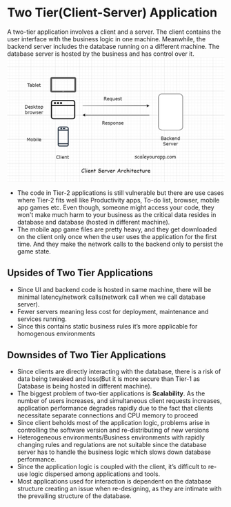 # Two Tier(Client-Server) Application #

A two-tier application involves a client and a server. The client contains the user interface with the business logic in
one machine. Meanwhile, the backend server includes the database running on a different machine. The database server is
hosted by the business and has control over it.
![Client-Server-Architecture](Images/Tier-2.png)

- The code in Tier-2 applications is still vulnerable but there are use cases where Tier-2 fits well like Productivity
  apps, To-do list, browser, mobile app games etc. Even though, someone might access your code, they won't make much
  harm to your business as the critical data resides in database and database (hosted in different machine).
- The mobile app game files are pretty heavy, and they get downloaded on the client only once when the user uses the
  application for the first time. And they make the network calls to the backend only to persist the game state.

## Upsides of Two Tier Applications ##

- Since UI and backend code is hosted in same machine, there will be minimal latency/network calls(network call when we
  call database server).
- Fewer servers meaning less cost for deployment, maintenance and services running.
- Since this contains static business rules it’s more applicable for homogenous environments

## Downsides of Two Tier Applications ##

- Since clients are directly interacting with the database, there is a risk of data being tweaked and loss(But it is
  more secure than Tier-1 as Database is being hosted in different machine).
- The biggest problem of two-tier applications is **Scalability**. As the number of users increases, and simultaneous
  client requests increases, application performance degrades rapidly due to the fact that clients necessitate separate
  connections and CPU memory to proceed
- Since client beholds most of the application logic, problems arise in controlling the software version and
  re-distributing of new versions
- Heterogeneous environments/Business environments with rapidly changing rules and regulations are not suitable since
  the database server has to handle the business logic which slows down database performance.
- Since the application logic is coupled with the client, it’s difficult to re-use logic dispersed among applications
  and tools.
- Most applications used for interaction is dependent on the database structure creating an issue when re-designing, as
  they are intimate with the prevailing structure of the database.